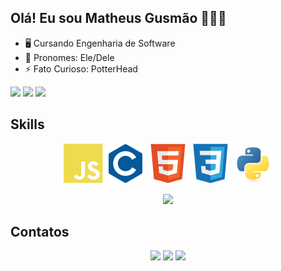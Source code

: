 ## Olá! Eu sou Matheus Gusmão 🧙🏻‍♂️

- 🖥 Cursando Engenharia de Software
- 👤 Pronomes: Ele/Dele
- ⚡ Fato Curioso: PotterHead

![](https://github-profile-summary-cards.vercel.app/api/cards/profile-details?username=gusmaomath&theme=tokyonight)
![](https://github-profile-summary-cards.vercel.app/api/cards/stats?username=gusmaomath&theme=tokyonight) 
![](https://github-profile-summary-cards.vercel.app/api/cards/productive-time?username=gusmaomath&theme=tokyonight)
  
## Skills

<p align=center>
  <img alt="Rafa-Js" width="64" src="https://raw.githubusercontent.com/devicons/devicon/master/icons/javascript/javascript-plain.svg">
  <img alt="Rafa-c" width="64" src="https://raw.githubusercontent.com/devicons/devicon/master/icons/c/c-plain.svg">
  <img alt="Rafa-HTML" width="64" src="https://raw.githubusercontent.com/devicons/devicon/master/icons/html5/html5-original.svg">
  <img alt="Rafa-CSS" width="64" src="https://raw.githubusercontent.com/devicons/devicon/master/icons/css3/css3-original.svg">
  <img alt="Rafa-Python" width="64" src="https://raw.githubusercontent.com/devicons/devicon/master/icons/python/python-original.svg">
</p>

<p align=center>
  <img src="https://i.imgur.com/rn1zR0w.gif)](https://i.imgur.com/rn1zR0w.gif" width=800/>
</p>

## Contatos

<div align=center> 
  <a href="https://instagram.com/matheusgusmao_" target="_blank"><img src="https://img.shields.io/badge/-Instagram-%23E4405F?style=for-the-badge&logo=instagram&logoColor=white" target="_blank"></a>
  <a href = "contatogusmaomath@gmail.com"><img src="https://img.shields.io/badge/-Gmail-%23333?style=for-the-badge&logo=gmail&logoColor=white" target="_blank"></a>
  <a href="https://www.linkedin.com/in/-45875016a" target="_blank"><img src="https://img.shields.io/badge/-LinkedIn-%230077B5?style=for-the-badge&logo=linkedin&logoColor=white" target="_blank"></a> 
</div>
